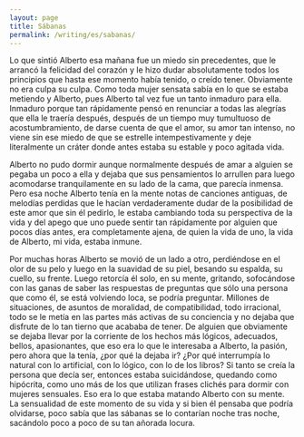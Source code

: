 ```yaml
---
layout: page
title: Sábanas
permalink: /writing/es/sabanas/
---
```


Lo que sintió Alberto esa mañana fue un miedo sin precedentes, que le arrancó
la felicidad del corazón y le hizo dudar absolutamente todos los principios que
hasta ese momento había tenido, o creído tener. Obviamente no era culpa su 
culpa. Como toda mujer sensata sabía en lo que se estaba metiendo y Alberto, 
pues Alberto tal vez fue un tanto inmaduro para ella. Inmaduro porque tan 
rápidamente pensó en renunciar a todas las alegrías que ella le traería 
después, después de un tiempo muy tumultuoso de acostumbramiento, de darse 
cuenta de que el amor, su amor tan intenso, no viene sin ese miedo de que
se estrelle intempestivamente y deje literalmente un cráter donde antes estaba
su estable y poco agitada vida.

Alberto no pudo dormir aunque normalmente después de amar a alguien se pegaba un
poco a ella y dejaba que sus pensamientos lo arrullen para luego acomodarse
tranquilamente en su lado de la cama, que parecía inmensa. Pero esa noche
Alberto tenía en la mente notas de canciones antiguas, de melodías perdidas que
le hacían verdaderamente dudar de la posibilidad de este amor que sin él
pedirlo, le estaba cambiando toda su perspectiva de la vida y del apego que uno
puede sentir tan rápidamente por alguien que pocos días antes, era completamente
ajena, de quien la vida de uno, la vida de Alberto, mi vida, estaba inmune.

Por muchas horas Alberto se movió de un lado a otro, perdiéndose en el olor de
su pelo y luego en la suavidad de su piel, besando su espalda, su cuello, su
frente. Luego retorcía él solo, en su mente, gritando, sofocándose con las ganas
de saber las respuestas de preguntas que sólo una persona que como él, se
está volviendo loca, se podría preguntar. Millones de situaciones, de asuntos
de moralidad, de compatibilidad, todo irracional, todo se le metía en las partes
más activas de su conciencia y no dejaba que disfrute de lo tan tierno que
acababa de tener. De alguien que obviamente se dejaba llevar por la corriente de
los hechos más lógicos, adecuados, bellos, apasionantes, que eso era lo que le
interesaba a Alberto, la pasión, pero ahora que la tenía, ¿por qué la dejaba ir?
¿Por qué interrumpía lo natural con lo artificial, con lo lógico, con lo de los
libros? Si tanto se creía la persona que decía ser, entonces estaba
suicidándose, quedando como hipócrita, como uno más de los que utilizan frases
clichés para dormir con mujeres sensuales. Eso era lo que estaba matando
Alberto con su mente. La sensualidad de este momento de su vida y si bien él
pensaba que podría olvidarse, poco sabía que las sábanas se lo contarían
noche tras noche, sacándolo poco a poco de su tan añorada locura.
